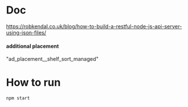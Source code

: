# Doc  
https://robkendal.co.uk/blog/how-to-build-a-restful-node-js-api-server-using-json-files/

#### additional placement  
"ad_placement__shelf_sort_managed"

# How to run
`npm start`